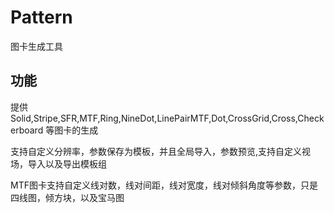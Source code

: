 # Pattern

图卡生成工具
## 功能
提供 Solid,Stripe,SFR,MTF,Ring,NineDot,LinePairMTF,Dot,CrossGrid,Cross,Checkerboard 等图卡的生成

支持自定义分辨率，参数保存为模板，并且全局导入，参数预览,支持自定义视场，导入以及导出模板组


MTF图卡支持自定义线对数，线对间距，线对宽度，线对倾斜角度等参数，只是四线图，倾方块，以及宝马图